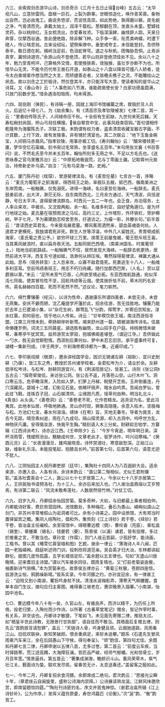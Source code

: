 <!-- { "loadSidebar": true } -->
六三、余索观剑丞游华山诗，剑丞奇示《三月十五日止宿台峰》五古云：“太华视凡山，立意矫雷同。盘根一巨石，上裂为群睾。世眼惊造化，唤作青芙蓉。象物出自然，岂必由鬼工。曲说务悠谬，荒谈怃高崇。如此势绝，孰得磨以磐。皮毛蜕之净，气骨清而充。承戴太始土，润泽千载松。葱郁翻在顶，发直头未童。墅罅挂灵药，杂以桃绯红。玉女梳洗出，亦爱春妆浓。下临深溪肆，幽怪辞人踪。天泉日奔穿，仅擘西谷通。舍此便绝路，除非解飞种。众手争一索，衔贯类岣蠓。时遭下磴人，怜让喘息翁。古来设绍坛，望祭柴燎中。垂堂戒夸主，未信能登封。吾侪陟泰半，敢日德在躬。搦岭当足前，色沮蛇脊穹。退之与秋帆，困悔胁吾恫。止焉诉真宰，冀悯诗道穷。”余游山向不登绝顶，若华山则非登绝顶佳处不见。余以八十之年，勉力至青柯坪，己算格外交情，若使挽铁索，效独猴，虽壮岁亦断不为也。所怪华山无灵，不能令历代帝王凿石开道，如泰山之十八盘以降皆可撞八人轿者，徒令太白束坡辈作想当然之大言，而矫捷善走者，又皆檐夫樵子之流，不能雕绘山之状态。故以剑丞之工於锻诗，然仅登其半，亦只能浑写大意，使读者知的是华山之诗耳。又《香山寺》云：“人事危如八节滩，谁能疏凿使长安？白家功德虽圆满，只放门前数步宽。”惜余遇洛阳阻雨，均未得游。

六四、屈伯刚（弹民），有诗稿一册，因就上海印书馆编纂之席，致毁於旦人兵火。后追忆十得七八，为《劫余集》。有《清高宗及孝钦陵被发》七律二首，其一云：“里巷纷传陈氏子，人间禄命压千秋。十全街有生前缺，九世何来死后雠。天寿松楸封尚固，桥山弓舄任横搜。侯自辇宫中宝，此事风趋类窃钩。”首句谓相传乾隆帝为海蜜陈氏子。次联工极。末韵谓有权力者，盗卖清宫收藏宝器古字画，不计其数，上行下效，故有发陵事，非有憾於清室也。其二次联云：“地下玉鱼金碗宝，人间铜马赤眉风。”指孝钦陵，用事亦极工切。《寿刘翰怡》云：“醑宋楼倾更一廛，梦华空忆石渠编。刻书突过毛常熟，坐享盛名五百年。”末句用张文襄《书目答问》说，不然毛氏至今并未五百年。翰怡所刻多无用之书，不足以方毛氏也。《送恩咏舂之官乌里雅苏台》云：“中原拓地极遐荒，北与丁零画土疆。记取霄州元故治，待修新史补乌梁。”自注：“元有乌梁海一路，史阙。”

六五、厦门陈丹初（桂琛），曾游斐律滨岛，有《麦哲伦墓》七言古一首，序略云：“麦氏为葡萄牙之航海家，得西班王之助，率舰队五艘，抵巴西，循南美洲之东岸而南。一船触礁，仅免溺死。进得一海峡，名曰麦哲伦海峡。一船辞去。麦氏鼓勇前进，出大洋，渺茫无际，自东南而西北，三月余方通过。天气清淑，风恬波静，号日太平洋。遂得斐律滨群岛，时西元一五二一年也。会乏食，舟泊宿务，土人率众来攻，卒被杀。又沈毁两船，余一船，名维多利亚，自好望角遁归。是为环行地球之始。麦氏墓在宿预雨滂之马坛，高约三丈，上作塔形，外环铁栏，旁护椰树。甲子七月，予为募建励志校舍至务，纡道访之。为撮一影，并媵长句。”前半首云：“昔读西史耳君名，今来斐岛展君墓。椰风蕉雨洒然来，碧血英魂杳何处。人道君才更横死，我独谓君死非死。群生人世等浮温，中外几人留姓氏。贵胄顿成航海家，（麦氏葡之贵公予。）欲穷环球三万里。挟策王前屡曳裾，葡王怒斥班王喜。当其乘风破浪时，直以扁舟吞天池。五船同抵巴西境，（南美洲国名，时属葡领土。）陆地当前航路歧。一船触礁气不怊，居然发现大海峡。一船辞去帆更扬，居然前进大平洋。西复东兮道如砥，浩渺何从辨压埃。蓦然探得斐律滨，裨赢大通从此始。息布（宿务转音）土人忽来攻，众寡不敌君竟死。死裹逃生十八人，一船维多利亚耳。空前伟绩表班王，用志不朽归舟藏。随行加那西巴斯，（人名。）赏以显爵锡以章。”末云：“足所未至气已吞，心所欲至境必拓。东亚西南航路通，宛似浑沌七窍凿。使其冒险性不坚，回航伟绩等云烟。使其挫折怯不前，草木同朽名安传。英名赫赫四百载，死而不死然不然。”述议论，笔力崭然。

六六、绵竹曹镶蘅（经沅），以诗为性命，遇谢康乐所谓四美者，未尝无诗，未尝无燕集。安庆不僻而陋，沈乙庵提学开藩於此，招余往游，苦无佳胜地。镶蘅乃能於去年上巳菱湖小集，以“杂花生树，群莺乱飞”分韵，得莺字，并寄旧京知友。渌水红蕖，抑何丽也，信乎地以人传矣。诗云：“廿年楔饮依王城，南洼西涯恒寻盟。江南三月悭未到，牵肠柳岸听新莺。竭来舒州遂一载，错被湖海传诗名。佳晨命俦踵岁例，词流三五同晨星。湖选胜有幽筑，龙山招手在户庭。绯桃微惜未破萼，春寒亭午犹冥冥。兹邦游赏太寥寂，抱城佛阁差堪登。（谓迎江寺。）吾侪娱此一勺水，胜无自觉聊慰情。西涯别后果何似，梦中未忍忘旧京。承平盛事终可复，湖楼一集新刊成。（辛壬两岁，什刹海修楔诗都为一集，近甫印成。”）

六七、李印泉阎揆（根源），邀余讲经国学会，因识无锡诸左耕（祖耿）、宜兴史耐耕（乃康），皆江东之秀，教授於苏州诸学校者。金君松岑为介，请业於余。左耕尝序松岑诗，与松岑、耐耕同游宜兴，有《荆溪揽胜记》，皆甚工。诗则《张公洞》五古云：“探奇挈俊侣，来访张公洞。张公去不返，月落苍山空。山行木叶飞，洞口寒云冻。危亭瞰深黑，入险如入梦。扪萝上丹梯，睨壁开芝栋。玉井倒垂连，丹穴深藏凤。碧城十二楼，幻影见石瓮。依稀环佩声，暗水自吟弄。吾闻白罗仙，曾此驻飞鞋。连珠百子冠，山石娱清供。尘缘困凡质，瑶草何由种。明当礼北斗，《真诰》从头讽。”《善卷洞》云：“善卷老不死，化作苍精龙。逃尧讵为名，爱此冯夷宫。此地本仙居，呼吸地肺通。灵山亦时现，狮象高隐隆。余意入枯木，坚瘦梅与松。方池幻七宝，春水何溶溶。靖钵《在宥》旨，天地无春冬。导者为我言，龙去今无踪。晴空素纠逝，雨在八九成句。隔山探灵源，却入古洞中。呜呼世方乱，神物厌凡庸。安得偕汝游，快我平生胸。”精刻语入木三分矣。耐耕抑志劬学，方纂辑《江西诗派考》，诗亦近江西。《壬申除夕》云：“今岁今宵逝，明年明日来。深杯浇雨雪，残蜡照池台。魑魅成何世，文章老此才。驱罗诗作，吟兴动寒梅。”《癸酉元旦》云：“长夜漫漫旦，雄鸡报晓音。诗怀禁酒壮，寒意敌愁深。正始江山缺，维新礼乐淫。未能投笔起，抱膝且长吟。”前首第七句，后首第六句，语意尤迥不犹人。

六八、江阴怡园主人祝丹卿吏部（廷华），集陶社十四同人为八百遐龄大会。适余来游，亦邀入会。人各有诗。余诗末韵云：“潞公第二惭相似，尤似王君附骥彰。”盖洛社耆英会十二人，潞公以七十七岁居第二人，今余以七十八岁亦居第二人，王拱辰贻书请预洛社，为十三人，余亦后来加入也。门人谢冶盒鼎熔以艾岁预焉，有诗第二联云：“风流未敢希莲社，人数居然倍竹林。”对仗工切。

六九、旧岁九月，丹卿招余怡园赏菊。菊多奇种，大如，与旧都最上乘者相伯仲。丹卿躭诗好客，费巨赀营园林。池馆数处，多种梅花，叠石为愚山，嶙峋似虞山之剑门，非苏州寻常堆假山为岩洞者可比。余有小诗美之。园中设旅馆，大有郑当时置驿留宾之概。集同人结陶社，倡和外，集赀刻《江上诗钞》若干卷，《续钞》若干卷，皆冶盒主任编校。余至宿馆中，得晤曹远模（倜）、曹纶香（亮臣）、章松盒（锡奎）、章塍粟（锡名）、钱夔若（夔）、陈景侯（以浦）诸君，皆有投赠，多过於推重之言，不敢当也。章孙宜（作霖），则门人绂云哲嗣，少孤好学，能诗画，工楷书。曾以其《椿萱忆蓉室唱和图》乞题，谢余一律云：“薄海诗人半八闽，匹园一老独嶙峋。趋庭听述师门训，投刺欣将道范亲。吴会英才归大冶，东林都讲起群伦。披图几度怜孤露，五字长城倍足珍。”盖余题以五言律也。句如“天遣山川放晚晴，迎来耆旧主诗盟。”谓以汽车接余同往，既雨复晴也。又“灯前老菊姿逾傲，袖裹新诗气倍横。”本为赏菊来也。故景侯五律亦云：“黄菊三秋傲，苍颜四座惊。兹游洗尘俗，鸦鹊噪新晴。”皆系实录。今年河豚之约，亦孙宜迎余，有一律甚工云：“迫陪又到小南湖，矍铄吟身杖不扶。清浅水波梅影弄，薄寒天气柳腰腥。食单本自门生议，摘句应归主客图。难得春江坡老在，惠崇晚景入描摹。”小南湖，怡园中池名。

七○、曹远模今年八十有一矣，久官山左，有循良声，而济以精干，为历任上所倚。投老归里，入陶社而少作诗。以所著《古春草堂笔记》赠余，皆记作宰时事，有关系，非空谈也。丹卿诗才敏捷，下笔如飞，未见面先寄赠二律，推挹太过。如“栖皇半世此诗教，无限景行甘执御”，语自佳而不敢当。其晤面后复赠五律，则先云“首韵放言请恕罪”，盖云：“天链诗人骨，吟身健且顽。云烟驰道路，风雨看江山。旧侣欢联袂，新知笑破颜。恨余重病足，来轸未追攀。”题系《石遣先生冒风雨乘汽车来江，余在后园愚山下守候，得句奉呈》。“顽”韵佳，第四句尤佳。余既和丹卿七言二律，丹卿申谢以五律八首，尤多过誉。第二首云：“前度云车疾，当时驿路寒。荒江迓高躅，大海障狂澜。哲匠品严峻，经师气郁蟠。光和惊骨立，岁月百年宽。”情景逼肖。第五首云：“著集成渊海，瞻颜识斗山。薰风荣草木，紫气壮江关。觐面诗为蛰，联欢发尽斑。留春苦无计，太息送春还。”盖留客之殷如此。

七一、今年二月，丹卿复招余食河豚。余即席成二绝句。君次韵云：“思接光尘瞬十年，（章君绂云自闽旋里，盛称公诗海内崇拜。）公诗展读熟龙涎。江鲜风味邀欣赏，即席留题惊四筵。”“陶社刊诗匪钓名，序文弁首鬼神惊。（谢君冶盒所辑《江上诗钞补》，公为作序。）发挥义蕴穷原委，寿世鸿篇匹《论衡》。”次“涎”韵、“衡”韵皆工。

